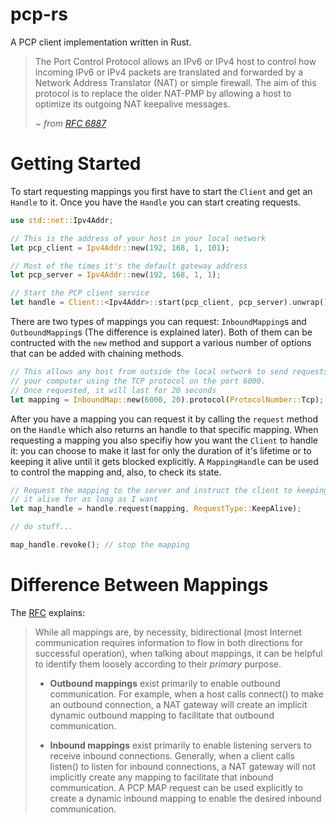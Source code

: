 # pcp-rs

A PCP client implementation written in Rust.

> The Port Control Protocol allows an IPv6 or IPv4 host to control how
incoming IPv6 or IPv4 packets are translated and forwarded by a
Network Address Translator (NAT) or simple firewall.
The aim of this protocol is to replace the older NAT-PMP by allowing
a host to optimize its outgoing NAT keepalive messages.
>
>~ *from [RFC 6887](https://tools.ietf.org/html/rfc6887)*

# Getting Started

To start requesting mappings you first have to start the `Client` and get an
`Handle` to it. Once you have the `Handle` you can start creating requests.

```rust
use std::net::Ipv4Addr;

// This is the address of your host in your local network
let pcp_client = Ipv4Addr::new(192, 168, 1, 101);

// Most of the times it's the default gateway address
let pcp_server = Ipv4Addr::new(192, 168, 1, 1);

// Start the PCP client service
let handle = Client::<Ipv4Addr>::start(pcp_client, pcp_server).unwrap();
```

There are two types of mappings you can request: `InboundMapping`s and
`OutboundMapping`s (The difference is explained later). Both of them can be
contructed with the `new` method and support a various number of options that
can be added with chaining methods.

```rust
// This allows any host from outside the local network to send requests to
// your computer using the TCP protocol on the port 6000.
// Once requested, it will last for 20 seconds
let mapping = InboundMap::new(6000, 20).protocol(ProtocolNumber::Tcp);
```

After you have a mapping you can request it by calling the `request` method on
the `Handle` which also returns an handle to that specific mapping. When
requesting a mapping you also specifiy how you want the `Client` to handle it:
you can choose to make it last for only the duration of it's lifetime or to
keeping it alive until it gets blocked explicitly. A `MappingHandle` can be
used to control the mapping and, also, to check its state.

```rust
// Request the mapping to the server and instruct the client to keeping
// it alive for as long as I want
let map_handle = handle.request(mapping, RequestType::KeepAlive);

// do stuff...

map_handle.revoke(); // stop the mapping
```

# Difference Between Mappings

The [RFC](https://tools.ietf.org/html/rfc6887) explains:
> While all mappings are, by necessity, bidirectional (most Internet
communication requires information to flow in both directions for successful
operation), when talking about mappings, it can be helpful to identify them
loosely according to their *primary* purpose.
>
> - **Outbound mappings** exist primarily to enable outbound communication.
For example, when a host calls connect() to make an outbound connection, a NAT
gateway will create an implicit dynamic outbound mapping to facilitate that
outbound communication.
>
> -  **Inbound mappings** exist primarily to enable listening servers to
receive inbound connections.  Generally, when a client calls listen() to listen
for inbound connections, a NAT gateway will not implicitly create any mapping
to facilitate that inbound communication.  A PCP MAP request can be used
explicitly to create a dynamic inbound mapping to enable the desired inbound
communication.